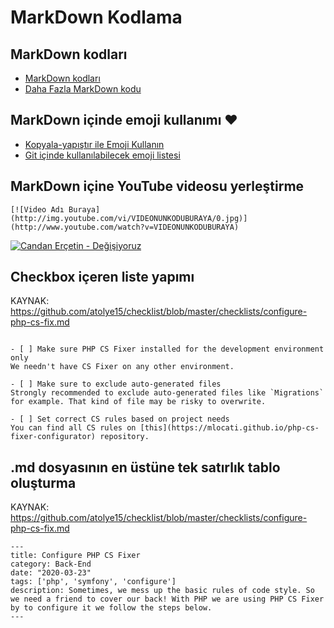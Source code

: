 # MarkDown Kodlama

## MarkDown kodları

- [MarkDown kodları](https://guides.github.com/features/mastering-markdown/)
- [Daha Fazla MarkDown kodu](https://paperhive.org/help/markdown)

## MarkDown içinde emoji kullanımı :heart:

- [Kopyala-yapıştır ile Emoji Kullanın](https://getemoji.com/)
- [Git içinde kullanılabilecek emoji listesi](https://gist.github.com/rxaviers/7360908)

## MarkDown içine YouTube videosu yerleştirme

```
[![Video Adı Buraya](http://img.youtube.com/vi/VIDEONUNKODUBURAYA/0.jpg)](http://www.youtube.com/watch?v=VIDEONUNKODUBURAYA)
```

[![Candan Erçetin - Değişiyoruz](http://img.youtube.com/vi/2ecLnNmiS2k/0.jpg)](http://www.youtube.com/watch?v=2ecLnNmiS2k)

## Checkbox içeren liste yapımı

KAYNAK: https://github.com/atolye15/checklist/blob/master/checklists/configure-php-cs-fix.md

```

- [ ] Make sure PHP CS Fixer installed for the development environment only
We needn't have CS Fixer on any other environment.

- [ ] Make sure to exclude auto-generated files
Strongly recommended to exclude auto-generated files like `Migrations` for example. That kind of file may be risky to overwrite.

- [ ] Set correct CS rules based on project needs
You can find all CS rules on [this](https://mlocati.github.io/php-cs-fixer-configurator) repository.

```

## .md dosyasının en üstüne tek satırlık tablo oluşturma

KAYNAK: https://github.com/atolye15/checklist/blob/master/checklists/configure-php-cs-fix.md

```
---
title: Configure PHP CS Fixer
category: Back-End
date: "2020-03-23"
tags: ['php', 'symfony', 'configure']
description: Sometimes, we mess up the basic rules of code style. So we need a friend to cover our back! With PHP we are using PHP CS Fixer by to configure it we follow the steps below.
---

```
